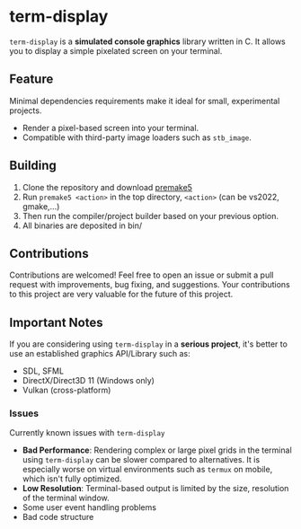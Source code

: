 term-display
=====
`term-display` is a **simulated console graphics** library written in C. It allows you to display a simple pixelated screen on your terminal.

## Feature
Minimal dependencies requirements make it ideal for small, experimental projects.

- Render a pixel-based screen into your terminal.
- Compatible with third-party image loaders such as `stb_image`.

## Building
1. Clone the repository and download [premake5](https://premake.github.io/download)
2. Run `premake5 <action>` in the top directory, `<action>` (can be vs2022, gmake,...)
3. Then run the compiler/project builder based on your previous option.
4. All binaries are deposited in bin/

## Contributions
Contributions are welcomed! Feel free to open an issue or submit a pull request with improvements, bug fixing, and suggestions. Your contributions to this project are very valuable for the future of this project.

## Important Notes
If you are considering using `term-display` in a **serious project**, it's better to use an established graphics API/Library such as:
 - SDL, SFML
 - DirectX/Direct3D 11 (Windows only)
 - Vulkan (cross-platform)
### Issues
Currently known issues with `term-display`
 - **Bad Performance**: Rendering complex or large pixel grids in the terminal using `term-display` can be slower compared to alternatives. It is especially worse on virtual environments such as `termux` on mobile, which isn't fully optimized.
 - **Low Resolution**: Terminal-based output is limited by the size, resolution of the terminal window.
 - Some user event handling problems
 - Bad code structure
